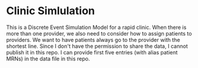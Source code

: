 # Clinic Simlulation
This is a Discrete Event Simulation Model for a rapid clinic.
When there is more than one provider, we also need to consider how to assign patients to providers. 
We want to have patients always go to the provider with the shortest line.
Since I don't have the permission to share the data, I cannot publish it in this repo. 
I can provide first five entries (with alias patient MRNs) in the data file in this repo.



